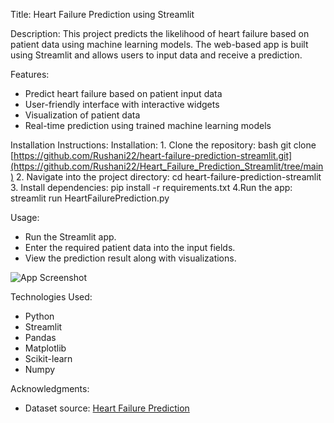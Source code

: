 Title: 
  Heart Failure Prediction using Streamlit
  
Description: 
  This project predicts the likelihood of heart failure based on patient data using machine learning models. The web-based app is built using Streamlit and allows users to input data and receive a prediction.
  
Features:
  - Predict heart failure based on patient input data
  - User-friendly interface with interactive widgets
  - Visualization of patient data
  - Real-time prediction using trained machine learning models
    
Installation Instructions:
  Installation:
    1. Clone the repository:
      bash
      git clone [https://github.com/Rushani22/heart-failure-prediction-streamlit.git](https://github.com/Rushani22/Heart_Failure_Prediction_Streamlit/tree/main)
    2. Navigate into the project directory:
       cd heart-failure-prediction-streamlit
    3. Install dependencies:
       pip install -r requirements.txt
    4.Run the app:
      streamlit run HeartFailurePrediction.py 
      
Usage:
  - Run the Streamlit app.
  - Enter the required patient data into the input fields.
  - View the prediction result along with visualizations.
    
![App Screenshot](C:\Users\DELL\Desktop\HeartFailurePrediction\ss\1.png)

Technologies Used:
  - Python
  - Streamlit
  - Pandas
  - Matplotlib
  - Scikit-learn
  - Numpy
    
Acknowledgments:
  - Dataset source: [Heart Failure Prediction](https://www.kaggle.com/datasets/rahulrajpvduk/heart-failure-prediction-dataset)
